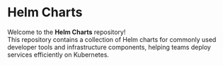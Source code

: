 # Helm Charts

Welcome to the **Helm Charts** repository!  
This repository contains a collection of Helm charts for commonly used developer tools and infrastructure components, helping teams deploy services efficiently on Kubernetes.
